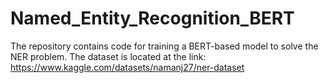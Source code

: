 # Named_Entity_Recognition_BERT
The repository contains code for training a BERT-based model to solve the NER problem.
The dataset is located at the link: https://www.kaggle.com/datasets/namanj27/ner-dataset
